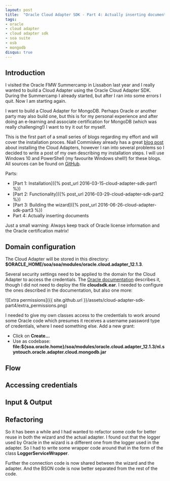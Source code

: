 ```yaml
---
layout: post
title:  "Oracle Cloud Adapter SDK - Part 4: Actually inserting documents"
tags:
- oracle
- cloud adapter
- cloud adapter sdk
- soa suite
- osb
- mongodb
disqus: true
---
```

## Introduction

I visited the Oracle FMW Summercamp in Lissabon last year and I really wanted to build a Cloud Adapter using the Oracle Cloud Adapter SDK. During the Summercamp I already started, but after I ran into some errors I quit. Now I am starting again.

I want to build a Cloud Adapter for MongoDB. Perhaps Oracle or another party may also build one, but this is for my personal experience and after doing an e-learning and associate certification for MongoDB (which was really challenging!) I want to try it out for myself.

This is the first part of a small series of blogs regarding my effort and will cover the installation proces. Niall Commiskey already has a great [blog post](http://niallcblogs.blogspot.nl/2015/06/408-first-steps-with-cloud-adapter-sdk.html) about installing the Cloud Adapters, however I ran into several problems so I decided to write a post of my own describing my installation steps. I will use Windows 10 and PowerShell (my favourite Windows shell!) for these blogs.  All sources can be found on [GitHub](https://github.com/ninckblokje/MongoDBCloudAdapter).

Parts:

- [Part 1: Installation]({% post_url 2016-03-15-cloud-adapter-sdk-part1 %})
- [Part 2: Functionality]({% post_url 2016-03-29-cloud-adapter-sdk-part2 %})
- [Part 3: Building the wizard]({% post_url 2016-06-26-cloud-adapter-sdk-part3 %})
- Part 4: Actually inserting documents

Just a small warning: Always keep track of Oracle license information and the Oracle certification matrix!

## Domain configuration

The Cloud Adapter will be stored in this directory: **$ORACLE_HOME/soa/soa/modules/oracle.cloud.adapter_12.1.3**.

Several security settings need to be applied to the domain for the Cloud Adapter to access the credentials. The [Oracle documentation](http://docs.oracle.com/middleware/1213/cloudadapter-rightnow/OCAIG/GUID-57BCEAD7-F1A7-4EC8-A93B-CD05A157934C.htm) describes it, though I did not need to deploy the file **cloudsdk.ear**. I needed to configure the ones described in the documentation, but also one more:

![Extra permissions]({{ site.github.url }}/assets/cloud-adapter-sdk-part4/extra_permissions.png)

I needed to give my own classes access to the credentials to work around some Oracle code which presumes it receives a username password type of credentials, where I need something else. Add a new grant:

- Click on **Create...**
- Use as codebase: **file:${soa.oracle.home}/soa/modules/oracle.cloud.adapter_12.1.3/nl.syntouch.oracle.adapter.cloud.mongodb.jar**

## Flow

## Accessing credentials

## Input & Output

## Refactoring

So it has been a while and I had wanted to refactor some code for better reuse in both the wizard and the actual adapter. I found out that the logger used by Oracle in the wizard is a different one from the logger used in the adapter. So I had to write some wrapper code around that in the form of the class **LoggerServiceWrapper**.

Further the connection code is now shared between the wizard and the adapter. And the BSON code is now better separated from the rest of the code.



